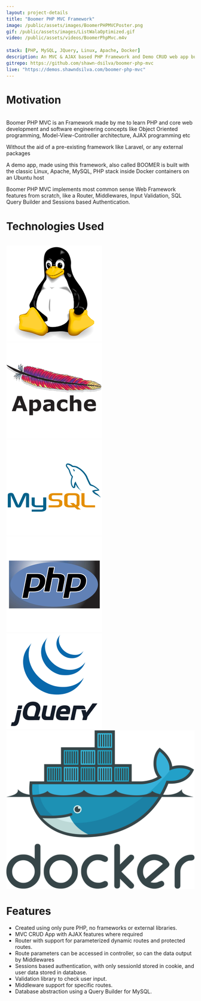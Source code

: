 ```yaml
---
layout: project-details
title: "Boomer PHP MVC Framework"
image: /public/assets/images/BoomerPHPMVCPoster.png
gif: /public/assets/images/ListWalaOptimized.gif
video: /public/assets/videos/BoomerPhpMvc.m4v

stack: [PHP, MySQL, JQuery, Linux, Apache, Docker]
description: An MVC & AJAX based PHP Framework and Demo CRUD web app built on the LAMP stack, made from pure PHP, uses no frameworks or third-party Libraries.
gitrepo: https://github.com/shawn-dsilva/boomer-php-mvc
live: "https://demos.shawndsilva.com/boomer-php-mvc"
---
```


# Motivation
<br>
Boomer PHP MVC is an Framework made by me to learn PHP and core web development and software engineering concepts like Object Oriented programming, Model-View-Controller architecture, AJAX programming etc

Without the aid of a pre-existing framework like Laravel, or any external packages

A demo app, made using this framework, also called BOOMER is built with the classic Linux, Apache, MySQL, PHP stack inside Docker containers on an Ubuntu host

Boomer PHP MVC implements most common sense Web Framework features from scratch, like a Router, Middlewares, Input Validation, SQL Query Builder and Sessions based Authentication.

# Technologies Used
<br>
<img class="svg-std" src="../public/assets/icons/linux-original.svg">
<img class="svg-width" src="../public/assets/icons/apache-original-wordmark.svg">
<img class="svg-std" src="../public/assets/icons/mysql-original-wordmark.svg">
<img class="svg-std" src="../public/assets/icons/php-original.svg">
<img class="svg-width" src="../public/assets/icons/jquery-original-wordmark.svg">
<img class="svg-width" src="../public/assets/icons/docker.svg">

# Features

- Created using only pure PHP, no frameworks or external libraries.
- MVC CRUD App with AJAX features where required
- Router with support for parameterized dynamic routes and protected routes.
- Route parameters can be accessed in controller, so can the data output by Middlewares
- Sessions based authentication, with only sessionId stored in cookie, and user data stored in database.
- Validation library to check user input.
- Middleware support for specific routes.
- Database abstraction using a Query Builder for MySQL.
<br>
